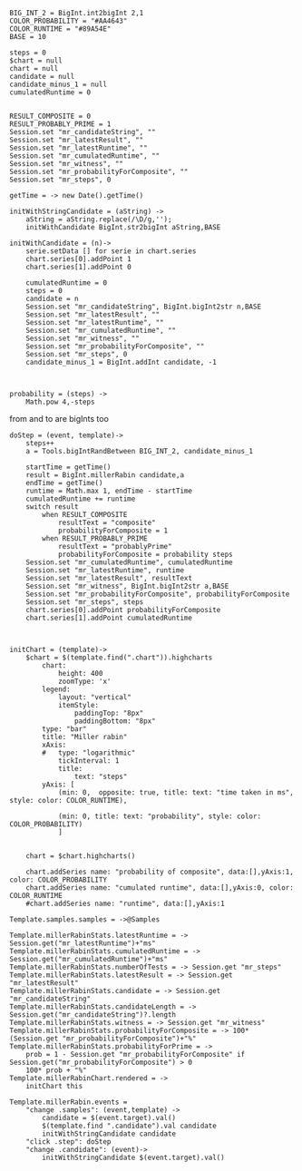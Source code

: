 
	BIG_INT_2 = BigInt.int2bigInt 2,1
	COLOR_PROBABILITY = "#AA4643"
	COLOR_RUNTIME = "#89A54E"
	BASE = 10

	steps = 0
	$chart = null
	chart = null
	candidate = null
	candidate_minus_1 = null
	cumulatedRuntime = 0


	RESULT_COMPOSITE = 0
	RESULT_PROBABLY_PRIME = 1
	Session.set "mr_candidateString", ""
	Session.set "mr_latestResult", ""
	Session.set "mr_latestRuntime", ""
	Session.set "mr_cumulatedRuntime", ""
	Session.set "mr_witness", ""
	Session.set "mr_probabilityForComposite", ""
	Session.set "mr_steps", 0

	getTime = -> new Date().getTime()

	initWithStringCandidate = (aString) ->
		aString = aString.replace(/\D/g,'');
		initWithCandidate BigInt.str2bigInt aString,BASE

	initWithCandidate = (n)->
		serie.setData [] for serie in chart.series
		chart.series[0].addPoint 1
		chart.series[1].addPoint 0
	
		cumulatedRuntime = 0
		steps = 0
		candidate = n
		Session.set "mr_candidateString", BigInt.bigInt2str n,BASE
		Session.set "mr_latestResult", ""
		Session.set "mr_latestRuntime", ""
		Session.set "mr_cumulatedRuntime", ""
		Session.set "mr_witness", ""
		Session.set "mr_probabilityForComposite", ""
		Session.set "mr_steps", 0
		candidate_minus_1 = BigInt.addInt candidate, -1

	

	probability = (steps) ->
		Math.pow 4,-steps



from and to are bigInts too

	


	doStep = (event, template)->
		steps++
		a = Tools.bigIntRandBetween BIG_INT_2, candidate_minus_1
		
		startTime = getTime()
		result = BigInt.millerRabin candidate,a
		endTime = getTime()
		runtime = Math.max 1, endTime - startTime
		cumulatedRuntime += runtime
		switch result
			when RESULT_COMPOSITE 
				resultText = "composite"
				probabilityForComposite = 1
			when RESULT_PROBABLY_PRIME
				resultText = "probablyPrime"
				probabilityForComposite = probability steps
		Session.set "mr_cumulatedRuntime", cumulatedRuntime
		Session.set "mr_latestRuntime", runtime
		Session.set "mr_latestResult", resultText
		Session.set "mr_witness", BigInt.bigInt2str a,BASE
		Session.set "mr_probabilityForComposite", probabilityForComposite
		Session.set "mr_steps", steps
		chart.series[0].addPoint probabilityForComposite
		chart.series[1].addPoint cumulatedRuntime



	initChart = (template)->
		$chart = $(template.find(".chart")).highcharts
			chart:
				height: 400
				zoomType: 'x'
			legend:
				layout: "vertical"
				itemStyle:
					paddingTop: "8px"
					paddingBottom: "8px"
			type: "bar"
			title: "Miller rabin"
			xAxis:
			#	type: "logarithmic"
				tickInterval: 1
				title:
					text: "steps"
			yAxis: [ 
				(min: 0,  opposite: true, title: text: "time taken in ms", style: color: COLOR_RUNTIME),
					
				(min: 0, title: text: "probability", style: color: COLOR_PROBABILITY)
				]
				
					
		chart = $chart.highcharts()

		chart.addSeries name: "probability of composite", data:[],yAxis:1, color: COLOR_PROBABILITY 
		chart.addSeries name: "cumulated runtime", data:[],yAxis:0, color: COLOR_RUNTIME
		#chart.addSeries name: "runtime", data:[],yAxis:1
	
	Template.samples.samples = ->@Samples

	Template.millerRabinStats.latestRuntime = -> Session.get("mr_latestRuntime")+"ms"
	Template.millerRabinStats.cumulatedRuntime = -> Session.get("mr_cumulatedRuntime")+"ms"
	Template.millerRabinStats.numberOfTests = -> Session.get "mr_steps"
	Template.millerRabinStats.latestResult = -> Session.get "mr_latestResult"
	Template.millerRabinStats.candidate = -> Session.get "mr_candidateString"
	Template.millerRabinStats.candidateLength = -> Session.get("mr_candidateString")?.length
	Template.millerRabinStats.witness = -> Session.get "mr_witness"
	Template.millerRabinStats.probabilityForComposite = -> 100* (Session.get "mr_probabilityForComposite")+"%"
	Template.millerRabinStats.probabilityForPrime = -> 
		prob = 1 - Session.get "mr_probabilityForComposite" if Session.get("mr_probabilityForComposite") > 0
		100* prob + "%"
	Template.millerRabinChart.rendered = ->
		initChart this

	Template.millerRabin.events = 
		"change .samples": (event,template) ->
			candidate = $(event.target).val()
			$(template.find ".candidate").val candidate
			initWithStringCandidate candidate
		"click .step": doStep
		"change .candidate": (event)->
			initWithStringCandidate $(event.target).val()


	

